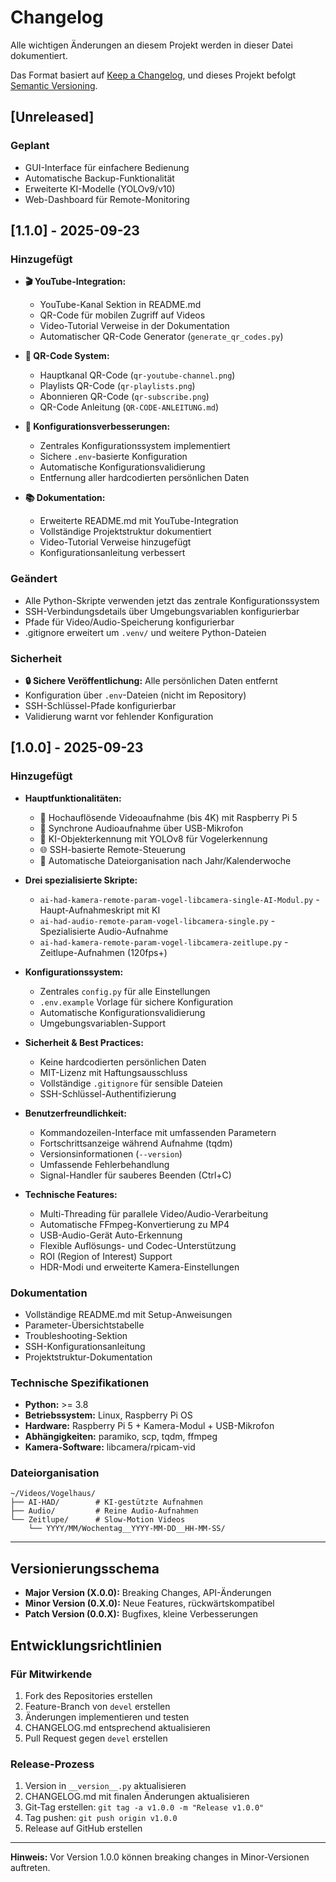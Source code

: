 # Changelog

Alle wichtigen Änderungen an diesem Projekt werden in dieser Datei dokumentiert.

Das Format basiert auf [Keep a Changelog](https://keepachangelog.com/de/1.0.0/),
und dieses Projekt befolgt [Semantic Versioning](https://semver.org/lang/de/).

## [Unreleased]
### Geplant
- GUI-Interface für einfachere Bedienung
- Automatische Backup-Funktionalität
- Erweiterte KI-Modelle (YOLOv9/v10)
- Web-Dashboard für Remote-Monitoring

## [1.1.0] - 2025-09-23
### Hinzugefügt
- **🎬 YouTube-Integration:**
  - YouTube-Kanal Sektion in README.md
  - QR-Code für mobilen Zugriff auf Videos
  - Video-Tutorial Verweise in der Dokumentation
  - Automatischer QR-Code Generator (`generate_qr_codes.py`)

- **📱 QR-Code System:**
  - Hauptkanal QR-Code (`qr-youtube-channel.png`)
  - Playlists QR-Code (`qr-playlists.png`) 
  - Abonnieren QR-Code (`qr-subscribe.png`)
  - QR-Code Anleitung (`QR-CODE-ANLEITUNG.md`)

- **🔧 Konfigurationsverbesserungen:**
  - Zentrales Konfigurationssystem implementiert
  - Sichere `.env`-basierte Konfiguration
  - Automatische Konfigurationsvalidierung
  - Entfernung aller hardcodierten persönlichen Daten

- **📚 Dokumentation:**
  - Erweiterte README.md mit YouTube-Integration
  - Vollständige Projektstruktur dokumentiert
  - Video-Tutorial Verweise hinzugefügt
  - Konfigurationsanleitung verbessert

### Geändert
- Alle Python-Skripte verwenden jetzt das zentrale Konfigurationssystem
- SSH-Verbindungsdetails über Umgebungsvariablen konfigurierbar
- Pfade für Video/Audio-Speicherung konfigurierbar
- .gitignore erweitert um `.venv/` und weitere Python-Dateien

### Sicherheit
- **🔒 Sichere Veröffentlichung:** Alle persönlichen Daten entfernt
- Konfiguration über `.env`-Dateien (nicht im Repository)
- SSH-Schlüssel-Pfade konfigurierbar
- Validierung warnt vor fehlender Konfiguration

## [1.0.0] - 2025-09-23
### Hinzugefügt
- **Hauptfunktionalitäten:**
  - 🎥 Hochauflösende Videoaufnahme (bis 4K) mit Raspberry Pi 5
  - 🎵 Synchrone Audioaufnahme über USB-Mikrofon
  - 🤖 KI-Objekterkennung mit YOLOv8 für Vogelerkennung
  - 🌐 SSH-basierte Remote-Steuerung
  - 📁 Automatische Dateiorganisation nach Jahr/Kalenderwoche

- **Drei spezialisierte Skripte:**
  - `ai-had-kamera-remote-param-vogel-libcamera-single-AI-Modul.py` - Haupt-Aufnahmeskript mit KI
  - `ai-had-audio-remote-param-vogel-libcamera-single.py` - Spezialisierte Audio-Aufnahme
  - `ai-had-kamera-remote-param-vogel-libcamera-zeitlupe.py` - Zeitlupe-Aufnahmen (120fps+)

- **Konfigurationssystem:**
  - Zentrales `config.py` für alle Einstellungen
  - `.env.example` Vorlage für sichere Konfiguration
  - Automatische Konfigurationsvalidierung
  - Umgebungsvariablen-Support

- **Sicherheit & Best Practices:**
  - Keine hardcodierten persönlichen Daten
  - MIT-Lizenz mit Haftungsausschluss
  - Vollständige `.gitignore` für sensible Dateien
  - SSH-Schlüssel-Authentifizierung

- **Benutzerfreundlichkeit:**
  - Kommandozeilen-Interface mit umfassenden Parametern
  - Fortschrittsanzeige während Aufnahme (tqdm)
  - Versionsinformationen (`--version`)
  - Umfassende Fehlerbehandlung
  - Signal-Handler für sauberes Beenden (Ctrl+C)

- **Technische Features:**
  - Multi-Threading für parallele Video/Audio-Verarbeitung
  - Automatische FFmpeg-Konvertierung zu MP4
  - USB-Audio-Gerät Auto-Erkennung
  - Flexible Auflösungs- und Codec-Unterstützung
  - ROI (Region of Interest) Support
  - HDR-Modi und erweiterte Kamera-Einstellungen

### Dokumentation
- Vollständige README.md mit Setup-Anweisungen
- Parameter-Übersichtstabelle
- Troubleshooting-Sektion
- SSH-Konfigurationsanleitung
- Projektstruktur-Dokumentation

### Technische Spezifikationen
- **Python:** >= 3.8
- **Betriebssystem:** Linux, Raspberry Pi OS
- **Hardware:** Raspberry Pi 5 + Kamera-Modul + USB-Mikrofon
- **Abhängigkeiten:** paramiko, scp, tqdm, ffmpeg
- **Kamera-Software:** libcamera/rpicam-vid

### Dateiorganisation
```
~/Videos/Vogelhaus/
├── AI-HAD/        # KI-gestützte Aufnahmen
├── Audio/         # Reine Audio-Aufnahmen  
└── Zeitlupe/      # Slow-Motion Videos
    └── YYYY/MM/Wochentag__YYYY-MM-DD__HH-MM-SS/
```

---

## Versionierungsschema

- **Major Version (X.0.0):** Breaking Changes, API-Änderungen
- **Minor Version (0.X.0):** Neue Features, rückwärtskompatibel  
- **Patch Version (0.0.X):** Bugfixes, kleine Verbesserungen

## Entwicklungsrichtlinien

### Für Mitwirkende
1. Fork des Repositories erstellen
2. Feature-Branch von `devel` erstellen
3. Änderungen implementieren und testen
4. CHANGELOG.md entsprechend aktualisieren
5. Pull Request gegen `devel` erstellen

### Release-Prozess
1. Version in `__version__.py` aktualisieren
2. CHANGELOG.md mit finalen Änderungen aktualisieren
3. Git-Tag erstellen: `git tag -a v1.0.0 -m "Release v1.0.0"`
4. Tag pushen: `git push origin v1.0.0`
5. Release auf GitHub erstellen

---

**Hinweis:** Vor Version 1.0.0 können breaking changes in Minor-Versionen auftreten.